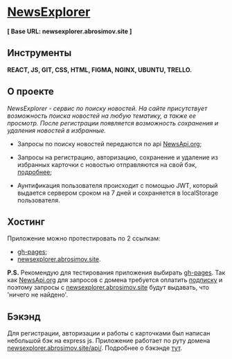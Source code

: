 # [NewsExplorer](https://v1ktorbro.github.io/news-explorer/index.html)

**[ Base URL: newsexplorer.abrosimov.site ]**


## Инструменты
**REACT, JS, GIT, CSS, HTML, FIGMA, NGINX, UBUNTU, TRELLO.**

## О проекте 
*NewsExplorer - сервис по поиску новостей. На сайте присутствует возможность поиска новостей на любую тематику, а также ее просмотр. После регистрации появляется возможность сохранения и удаления новостей в избранные.*

* Запросы по поиску новостей передаются по api [NewsApi.org](https://newsapi.org/);

* Запросы на регистрацию, авторизацию, сохранение и удаление из избранных карточки с новостью отправляются на свой бэк, [подробнее](https://github.com/v1ktorbro/api-news-explorer); 

* Аунтификация пользователя происходит с помощью JWT, который выдается сервером сроком на 7 дней и сохраняется в localStorage пользователя.


## Хостинг
Приложение можно протестировать по 2 ссылкам:

* [gh-pages](https://v1ktorbro.github.io/news-explorer/index.html);
* [newsexplorer.abrosimov.site](https://newsexplorer.abrosimov.site/).

**P.S.** Рекомендую для тестирования приложения выбирать [gh-pages](https://v1ktorbro.github.io/news-explorer/index.html). Так как [NewsApi.org](https://newsapi.org/) для запросов с домена требуется оплатить [подписку](https://newsapi.org/pricing) и поэтому запросы с 
[newsexplorer.abrosimov.site](https://newsexplorer.abrosimov.site/) будут выдавать, что 'ничего не найдено'.

## Бэкэнд
Для регистрации, авторизации и работы с карточками был написан небольшой бэк  на express js. Приложение работает по руту домена [newsexplorer.abrosimov.site/api/](https://newsexplorer.abrosimov.site/api/). Подробнее о бэкэнде [тут](https://github.com/v1ktorbro/api-news-explorer).
